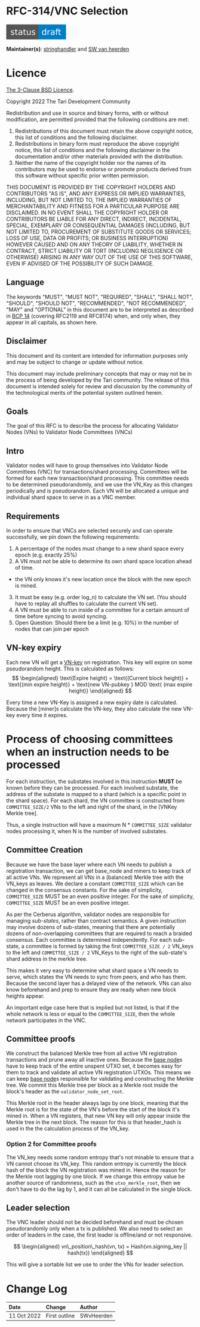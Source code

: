 # RFC-314/VNC Selection


![status: draft](theme/images/status-draft.svg)

**Maintainer(s)**: [stringhandler](https://github.com/stringhandler) and [SW van heerden](https://github.com/SWvheerden)

# Licence

[The 3-Clause BSD Licence](https://opensource.org/licenses/BSD-3-Clause).

Copyright 2022 The Tari Development Community

Redistribution and use in source and binary forms, with or without modification, are permitted provided that the
following conditions are met:

1. Redistributions of this document must retain the above copyright notice, this list of conditions and the following
   disclaimer.
2. Redistributions in binary form must reproduce the above copyright notice, this list of conditions and the following
   disclaimer in the documentation and/or other materials provided with the distribution.
3. Neither the name of the copyright holder nor the names of its contributors may be used to endorse or promote products
   derived from this software without specific prior written permission.

THIS DOCUMENT IS PROVIDED BY THE COPYRIGHT HOLDERS AND CONTRIBUTORS "AS IS", AND ANY EXPRESS OR IMPLIED WARRANTIES,
INCLUDING, BUT NOT LIMITED TO, THE IMPLIED WARRANTIES OF MERCHANTABILITY AND FITNESS FOR A PARTICULAR PURPOSE ARE
DISCLAIMED. IN NO EVENT SHALL THE COPYRIGHT HOLDER OR CONTRIBUTORS BE LIABLE FOR ANY DIRECT, INDIRECT, INCIDENTAL,
SPECIAL, EXEMPLARY OR CONSEQUENTIAL DAMAGES (INCLUDING, BUT NOT LIMITED TO, PROCUREMENT OF SUBSTITUTE GOODS OR
SERVICES; LOSS OF USE, DATA OR PROFITS; OR BUSINESS INTERRUPTION) HOWEVER CAUSED AND ON ANY THEORY OF LIABILITY,
WHETHER IN CONTRACT, STRICT LIABILITY OR TORT (INCLUDING NEGLIGENCE OR OTHERWISE) ARISING IN ANY WAY OUT OF THE USE OF
THIS SOFTWARE, EVEN IF ADVISED OF THE POSSIBILITY OF SUCH DAMAGE.

## Language

The keywords "MUST", "MUST NOT", "REQUIRED", "SHALL", "SHALL NOT", "SHOULD", "SHOULD NOT", "RECOMMENDED", 
"NOT RECOMMENDED", "MAY" and "OPTIONAL" in this document are to be interpreted as described in 
[BCP 14](https://tools.ietf.org/html/bcp14) (covering RFC2119 and RFC8174) when, and only when, they appear in all capitals, as 
shown here.

## Disclaimer

This document and its content are intended for information purposes only and may be subject to change or update
without notice.

This document may include preliminary concepts that may or may not be in the process of being developed by the Tari
community. The release of this document is intended solely for review and discussion by the community of the
technological merits of the potential system outlined herein.

## Goals
The goal of this RFC is to describe the process for allocating Validator Nodes (VNs) to Validator Node Committees (VNCs)

## Intro
Validator nodes will have to group themselves into Validator Node Committees (VNC) for transactions/shard processing. Committees will be formed for each new transaction/shard processing. This committee needs to be determined pseudorandomly, and we use the VN_Key as this changes periodically and is pseudorandom. Each VN will be allocated a unique and individual shard space to serve in as a VNC member. 

## Requirements
In order to ensure that VNCs are selected securely and can operate successfully, we pin down the following requirements:
1. A percentage of the nodes must change to a new shard space every epoch (e.g.  exactly 25%)
2. A VN must not be able to determine its own shard space location ahead of time.
 - the VN only knows it's new location once the block with the new epoch is mined.
3. It must be easy (e.g. order log_n) to calculate the VN set. (You should have to replay all shuffles to calculate the current VN set).
4. A VN must be able to run inside of a committee for a certain amount of time before syncing to avoid syncing.
5. Open Question: Should there be a limit (e.g. 10%) in the number of nodes that can join per epoch

## VN-key expiry
Each new VN will get a [VN-key] on registration. This key will expire on some pseudorandom height. This is calculated as follows:
$$
\begin{aligned}
\text{Expire height} = \text{(Current block height)} +  \text{(min expire height)} + \text{new VN-pubkey } MOD \text{ (max expire height)}
\end{aligned}
$$

Every time a new VN-Key is assigned a new expiry date is calculated. Because the [miner]s calculate the VN-key, they also calculate the new VN-key every time
it expires.
# Process of choosing committees when an instruction needs to be processed

For each instruction, the substates involved in this instruction **MUST** be known before they can be processed. 
For each involved substate, the address of the substate is mapped to a shard (which is a specific point in the shard space). For each shard, the VN committee is constructed from `COMMITTEE_SIZE/2` VNs to the left and right of the shard, in the [VNKey Merkle tree]. 

Thus, a single instruction will have a maximum N * `COMMITTEE_SIZE` validator nodes processing it, when N is the number of involved substates.

## Committee Creation
Because we have the base layer where each VN needs to publish a registration transaction, we can get base_node and miners to keep track of all active VNs. We represent all VNs in a (balanced) Merkle tree with the VN_keys as leaves. We declare a constant `COMMITTEE_SIZE` which can be changed in the consensus constants.
For the sake of simplicity, `COMMITTEE_SIZE` MUST be an even positive integer.
For the sake of simplicity, `COMMITTEE_SIZE` MUST be an even positive integer.

As per the Cerberus algorithm, validator nodes are responsible for managing _sub-states_, rather than contract semantics. 
A given instruction may involve dozens of sub-states, meaning that there are potentially dozens of non-overlapping committees that are required to reach a braided consensus.
Each committee is determined independently. For each sub-state, a committee is formed by taking the first  `COMMITTEE_SIZE / 2` VN_keys to the left and `COMMITTEE_SIZE / 2` VN_Keys to the right of the sub-state's shard address in the merkle tree.

This makes it very easy to determine what shard space a VN needs to serve, which states the VN needs to sync from peers, and who has them. Because the
second layer has a delayed view of the network. VNs can also know beforehand and prep to ensure they are ready when new block heights appear. 

An important edge case here that is implied but not listed, is that if the whole network is less or equal to the `COMMITTEE_SIZE`, then the whole network participates in the VNC.

## Committee proofs
We construct the balanced Merkle tree from all active VN registration transactions and prune away all inactive ones. Because the [base node]s have to keep track
of the entire unspent UTXO set, it becomes easy for them to track and validate all active VN registration UTXOs. This means we can keep [base node]s 
responsible for validating and constructing the Merkle tree. We commit this Merkle tree per block as a Merkle root inside the block's header as the `validator_node_set_root`. 

This Merkle root in the header always lags by one block, meaning that the Merkle root is for the state of the VN's before the start of the block it's mined in. 
When a VN registers, that new VN key will only appear inside the Merkle tree in the next block. The reason for this is that header_hash is used in the
the calculation process of the VN_key. 

### Option 2 for Committee proofs
The VN_key needs some random entropy that's not minable to ensure that a VN cannot choose its VN_key. This random entropy is currently the block hash of the
block the VN registration was mined in. Hence the reason for the Merkle root lagging by one block. If we change this entropy value be another source of 
randomness, such as the `utxo_merkle_root`, then we don't have to do the lag by 1, and it can all be calculated in the single block.

## Leader selection
The VNC leader should not be decided beforehand and must be chosen pseudorandomly only when a tx is published. We also need to select an order of leaders
in the case, the first leader is offline/and or not responsive.

$$
\begin{aligned}
vn\_position\_hash(vn, tx) = Hash(vn.signing_key || hash(tx))
\end{aligned}
$$

This will give a sortable list we use to order the VNs for leader selection.

# Change Log

| Date        | Change              | Author    |
|:------------|:--------------------|:----------|
| 11 Oct 2022 | First outline       | SWvHeerden|


[base node]: Glossary.md#base-node
[VN-key]: RFC-0313_VNRegistration.md#XXXX